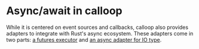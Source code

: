 # Async/await in calloop

While it is centered on event sources and callbacks, calloop also provides adapters to integrate with Rust's async ecosystem. These adapters come in two parts: [a futures executor](ch03-01-run-async-code.md) and [an async adapter for IO type](ch03-02-async-io-types.md).
